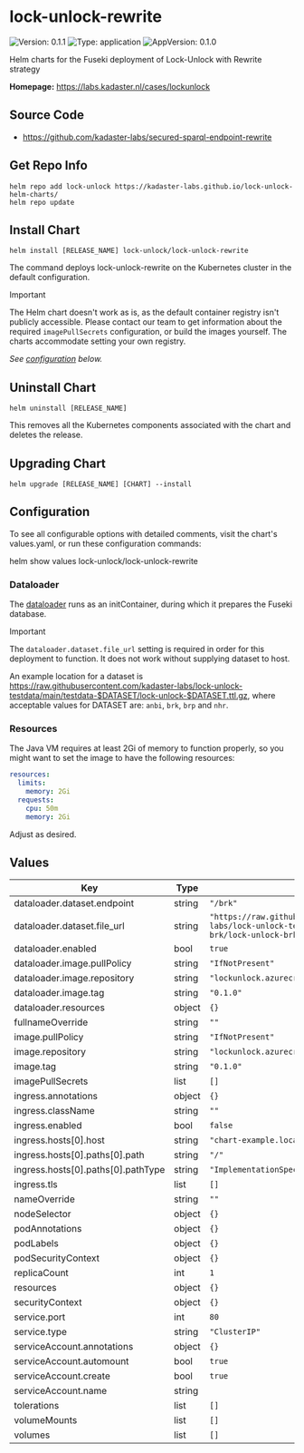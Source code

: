 # lock-unlock-rewrite

![Version: 0.1.1](https://img.shields.io/badge/Version-0.1.1-informational?style=flat-square) ![Type: application](https://img.shields.io/badge/Type-application-informational?style=flat-square) ![AppVersion: 0.1.0](https://img.shields.io/badge/AppVersion-0.1.0-informational?style=flat-square)

Helm charts for the Fuseki deployment of Lock-Unlock with Rewrite strategy

**Homepage:** <https://labs.kadaster.nl/cases/lockunlock>

## Source Code

* <https://github.com/kadaster-labs/secured-sparql-endpoint-rewrite>

## Get Repo Info
```console
helm repo add lock-unlock https://kadaster-labs.github.io/lock-unlock-helm-charts/
helm repo update
```

## Install Chart
```console
helm install [RELEASE_NAME] lock-unlock/lock-unlock-rewrite
```

The command deploys lock-unlock-rewrite on the Kubernetes cluster in the default configuration.

> [!IMPORTANT]
> The Helm chart doesn't work as is, as the default container registry isn't publicly accessible. Please contact our team to get information about the required `imagePullSecrets` configuration, or build the images yourself. The charts accommodate setting your own registry.

_See [configuration](#configuration) below._

## Uninstall Chart
```console
helm uninstall [RELEASE_NAME]
```

This removes all the Kubernetes components associated with the chart and deletes the release.

## Upgrading Chart
```console
helm upgrade [RELEASE_NAME] [CHART] --install
```

## Configuration
To see all configurable options with detailed comments, visit the chart's values.yaml, or run these configuration commands:

helm show values lock-unlock/lock-unlock-rewrite

### Dataloader
The [dataloader](https://github.com/kadaster-labs/lock-unlock-testdata/tree/main/lock-unlock-dataloader) runs as an initContainer, during which it prepares the Fuseki database.

> [!IMPORTANT]
> The `dataloader.dataset.file_url` setting is required in order for this deployment to function. It does not work without supplying dataset to host.

An example location for a dataset is https://raw.githubusercontent.com/kadaster-labs/lock-unlock-testdata/main/testdata-$DATASET/lock-unlock-$DATASET.ttl.gz, where acceptable values for DATASET are: `anbi`, `brk`, `brp` and `nhr`.

### Resources
The Java VM requires at least 2Gi of memory to function properly, so you might want to set the image to have the following resources:

```yaml
resources:
  limits:
    memory: 2Gi
  requests:
    cpu: 50m
    memory: 2Gi
```

Adjust as desired.

## Values

| Key | Type | Default | Description |
|-----|------|---------|-------------|
| dataloader.dataset.endpoint | string | `"/brk"` |  |
| dataloader.dataset.file_url | string | `"https://raw.githubusercontent.com/kadaster-labs/lock-unlock-testdata/main/testdata-brk/lock-unlock-brk.ttl.gz"` |  |
| dataloader.enabled | bool | `true` |  |
| dataloader.image.pullPolicy | string | `"IfNotPresent"` |  |
| dataloader.image.repository | string | `"lockunlock.azurecr.io/dataloader"` |  |
| dataloader.image.tag | string | `"0.1.0"` |  |
| dataloader.resources | object | `{}` |  |
| fullnameOverride | string | `""` |  |
| image.pullPolicy | string | `"IfNotPresent"` |  |
| image.repository | string | `"lockunlock.azurecr.io/rewrite"` |  |
| image.tag | string | `"0.1.0"` |  |
| imagePullSecrets | list | `[]` |  |
| ingress.annotations | object | `{}` |  |
| ingress.className | string | `""` |  |
| ingress.enabled | bool | `false` |  |
| ingress.hosts[0].host | string | `"chart-example.local"` |  |
| ingress.hosts[0].paths[0].path | string | `"/"` |  |
| ingress.hosts[0].paths[0].pathType | string | `"ImplementationSpecific"` |  |
| ingress.tls | list | `[]` |  |
| nameOverride | string | `""` |  |
| nodeSelector | object | `{}` |  |
| podAnnotations | object | `{}` |  |
| podLabels | object | `{}` |  |
| podSecurityContext | object | `{}` |  |
| replicaCount | int | `1` |  |
| resources | object | `{}` |  |
| securityContext | object | `{}` |  |
| service.port | int | `80` |  |
| service.type | string | `"ClusterIP"` |  |
| serviceAccount.annotations | object | `{}` |  |
| serviceAccount.automount | bool | `true` |  |
| serviceAccount.create | bool | `true` |  |
| serviceAccount.name | string   || `""` |  |
| tolerations | list | `[]` |  |
| volumeMounts | list | `[]` |  |
| volumes | list | `[]` |  |
